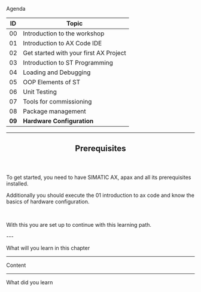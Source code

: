
Agenda

| ID | Topic |
| -- | ----- |
| 00 | Introduction to the workshop |
| 01 | Introduction to AX Code IDE |
| 02 | Get started with your first AX Project |
| 03 | Introduction to ST Programming |
| 04 | Loading and Debugging |
| 05 | OOP Elements of ST |
| 06 | Unit Testing |
| 07 | Tools for commissioning |
| 08 | Package management |
| **09** | **Hardware Configuration** |

---

<header class="slide_header">
  <h2>Prerequisites</h2>
</header>

<div class="grid-two-col-eq">
  <div class="flex-col justify-center">
    <p>To get started, you need to have SIMATIC AX, apax and all its prerequisites installed.</p>
    <p>Additionally you should execute the 01 introduction to ax code and know the basics of hardware configuration.</p>
    <br/>
    <p>With this you are set up to continue with this learning path.</p>
  </div>
</div>
---

What will you learn in this chapter

---

Content

---

What did you learn